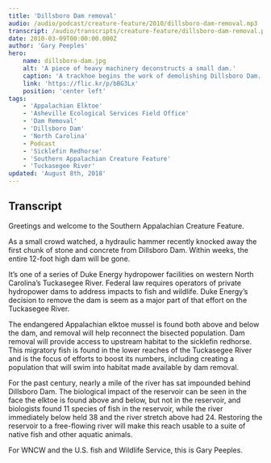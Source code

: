 ```yaml
---
title: 'Dillsboro Dam removal'
audio: /audio/podcast/creature-feature/2010/dillsboro-dam-removal.mp3
transcript: /audio/transcripts/creature-feature/dillsboro-dam-removal.pdf
date: 2010-03-09T00:00:00.000Z
author: 'Gary Peeples'
hero:
    name: dillsboro-dam.jpg
    alt: 'A piece of heavy machinery deconstructs a small dam.'
    caption: 'A trackhoe begins the work of demolishing Dillsboro Dam. Photo by Gary Peeples, USFWS.'
    link: 'https://flic.kr/p/bBG3Lx'
    position: 'center left'
tags:
    - 'Appalachian Elktoe'
    - 'Asheville Ecological Services Field Office'
    - 'Dam Removal'
    - 'Dillsboro Dam'
    - 'North Carolina'
    - Podcast
    - 'Sicklefin Redhorse'
    - 'Southern Appalachian Creature Feature'
    - 'Tuckasegee River'
updated: 'August 8th, 2018'
---
```


## Transcript

Greetings and welcome to the Southern Appalachian Creature Feature.

As a small crowd watched, a hydraulic hammer recently knocked away the first chunk of stone and concrete from Dillsboro Dam. Within weeks, the entire 12-foot high dam will be gone.

It’s one of a series of Duke Energy hydropower facilities on western North Carolina’s Tuckasegee River. Federal law requires operators of private hydropower dams to address impacts to fish and wildlife. Duke Energy’s decision to remove the dam is seem as a major part of that effort on the Tuckasegee River.

The endangered Appalachian elktoe mussel is found both above and below the dam, and removal will help reconnect the bisected population. Dam removal will provide access to upstream habitat to the sicklefin redhorse. This migratory fish is found in the lower reaches of the Tuckasegee River and is the focus of efforts to boost its numbers, including creating a population that will swim into habitat made available by dam removal.

For the past century, nearly a mile of the river has sat impounded behind Dillsboro Dam. The biological impact of the reservoir can be seen in the face the elktoe is found above and below, but not in the reservoir, and biologists found 11 species of fish in the reservoir, while the river immediately below held 38 and the river stretch above had 24. Restoring the reservoir to a free-flowing river will make this reach usable to a suite of native fish and other aquatic animals.

For WNCW and the U.S. fish and Wildlife Service, this is Gary Peeples.